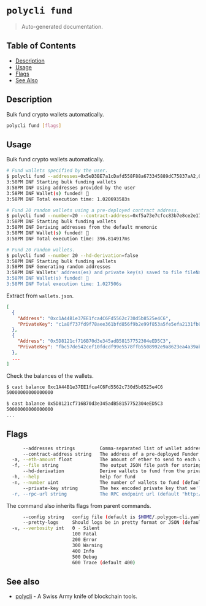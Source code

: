 # `polycli fund`

> Auto-generated documentation.

## Table of Contents

- [Description](#description)
- [Usage](#usage)
- [Flags](#flags)
- [See Also](#see-also)

## Description

Bulk fund crypto wallets automatically.

```bash
polycli fund [flags]
```

## Usage

Bulk fund crypto wallets automatically.

```bash
# Fund wallets specified by the user.
$ polycli fund --addresses=0x5eD3BE7a1cDafd558F88a673345889dC75837aA2,0x1Ec6efdBd371D6444779eAE7B7e16907e0c8eC27
3:58PM INF Starting bulk funding wallets
3:58PM INF Using addresses provided by the user
3:58PM INF Wallet(s) funded! 💸
3:58PM INF Total execution time: 1.020693583s

# Fund 20 random wallets using a pre-deployed contract address.
$ polycli fund --number=20 --contract-address=0xf5a73e7cfcc83b7e8ce2e17eb44f050e8071ee60
3:58PM INF Starting bulk funding wallets
3:58PM INF Deriving addresses from the default mnemonic
3:58PM INF Wallet(s) funded! 💸
3:58PM INF Total execution time: 396.814917ms

# Fund 20 random wallets.
$ polycli fund --number 20 --hd-derivation=false
3:58PM INF Starting bulk funding wallets
3:58PM INF Generating random addresses
3:58PM INF Wallets' address(es) and private key(s) saved to file fileName=wallets.json
3:58PM INF Wallet(s) funded! 💸
3:58PM INF Total execution time: 1.027506s
```

Extract from `wallets.json`.

```json
[
  {
    "Address": "0xc1A44B1e37EE1fca4C6Fd5562c730d5b8525e4C6",
    "PrivateKey": "c1a8f737fd9f78aee361bfd856f9b2e99f853a5fe5efa2131fb030acdcee762b"
  },
  {
    "Address": "0x5D8121cf716B70d3e345adB58157752304eED5C3",
    "PrivateKey": "fbc57de542cef10fdcdf99e5578ffb5508992e9a8623ea4a39ab957d77e9b849"
  },
  ...
]
```

Check the balances of the wallets.

```bash
$ cast balance 0xc1A44B1e37EE1fca4C6Fd5562c730d5b8525e4C6
50000000000000000

$ cast balance 0x5D8121cf716B70d3e345adB58157752304eED5C3
50000000000000000
...
```

## Flags

```bash
      --addresses strings         Comma-separated list of wallet addresses to fund
      --contract-address string   The address of a pre-deployed Funder contract
  -a, --eth-amount float          The amount of ether to send to each wallet (default 0.05)
  -f, --file string               The output JSON file path for storing the addresses and private keys of funded wallets (default "wallets.json")
      --hd-derivation             Derive wallets to fund from the private key in a deterministic way (default true)
  -h, --help                      help for fund
  -n, --number uint               The number of wallets to fund (default 10)
      --private-key string        The hex encoded private key that we'll use to send transactions (default "0x42b6e34dc21598a807dc19d7784c71b2a7a01f6480dc6f58258f78e539f1a1fa")
  -r, --rpc-url string            The RPC endpoint url (default "http://localhost:8545")
```

The command also inherits flags from parent commands.

```bash
      --config string   config file (default is $HOME/.polygon-cli.yaml)
      --pretty-logs     Should logs be in pretty format or JSON (default true)
  -v, --verbosity int   0 - Silent
                        100 Fatal
                        200 Error
                        300 Warning
                        400 Info
                        500 Debug
                        600 Trace (default 400)
```

## See also

- [polycli](polycli.md) - A Swiss Army knife of blockchain tools.
